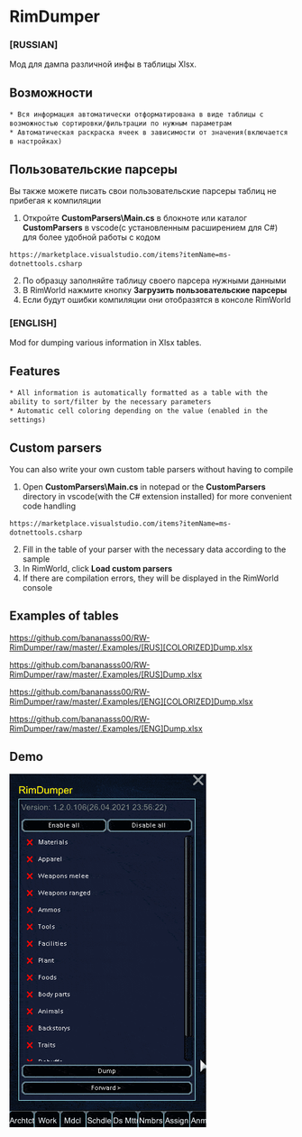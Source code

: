 # RimDumper

### [RUSSIAN]

Мод для дампа различной инфы в таблицы Xlsx.
## Возможности
```
* Вся информация автоматически отформатирована в виде таблицы с возможностью сортировки/фильтрации по нужным параметрам
* Автоматическая раскраска ячеек в зависимости от значения(включается в настройках)
```

## Пользовательские парсеры
Вы также можете писать свои пользовательские парсеры таблиц не прибегая к компиляции
1) Откройте **CustomParsers\Main.cs** в блокноте или каталог **CustomParsers** в vscode(с установленным расширением для C#) для более удобной работы с кодом
```
https://marketplace.visualstudio.com/items?itemName=ms-dotnettools.csharp
```
2) По образцу заполняйте таблицу своего парсера нужными данными
3) В RimWorld нажмите кнопку **Загрузить пользовательские парсеры**
4) Если будут ошибки компиляции они отобразятся в консоле RimWorld

### [ENGLISH]

Mod for dumping various information in Xlsx tables.
## Features
```
* All information is automatically formatted as a table with the ability to sort/filter by the necessary parameters
* Automatic cell coloring depending on the value (enabled in the settings)
```

## Custom parsers
You can also write your own custom table parsers without having to compile
1) Open **CustomParsers\Main.cs** in notepad or the **CustomParsers** directory in vscode(with the C# extension installed) for more convenient code handling
```
https://marketplace.visualstudio.com/items?itemName=ms-dotnettools.csharp
```
2) Fill in the table of your parser with the necessary data according to the sample
3) In RimWorld, click **Load custom parsers**
4) If there are compilation errors, they will be displayed in the RimWorld console

## Examples of tables
https://github.com/bananasss00/RW-RimDumper/raw/master/.Examples/[RUS][COLORIZED]Dump.xlsx

https://github.com/bananasss00/RW-RimDumper/raw/master/.Examples/[RUS]Dump.xlsx

https://github.com/bananasss00/RW-RimDumper/raw/master/.Examples/[ENG][COLORIZED]Dump.xlsx

https://github.com/bananasss00/RW-RimDumper/raw/master/.Examples/[ENG]Dump.xlsx


## Demo
![](https://github.com/bananasss00/RW-RimDumper/raw/master/.Examples/demo.gif)
